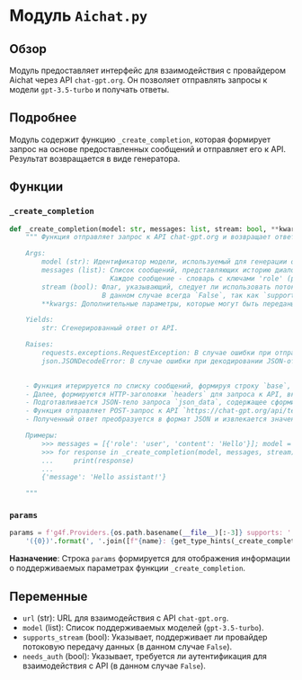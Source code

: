 # Модуль `Aichat.py`

## Обзор

Модуль предоставляет интерфейс для взаимодействия с провайдером Aichat через API `chat-gpt.org`. Он позволяет отправлять запросы к модели `gpt-3.5-turbo` и получать ответы.

## Подробнее

Модуль содержит функцию `_create_completion`, которая формирует запрос на основе предоставленных сообщений и отправляет его к API. Результат возвращается в виде генератора.

## Функции

### `_create_completion`

```python
def _create_completion(model: str, messages: list, stream: bool, **kwargs):
    """ Функция отправляет запрос к API chat-gpt.org и возвращает ответ.

    Args:
        model (str): Идентификатор модели, используемый для генерации ответа.
        messages (list): Список сообщений, представляющих историю диалога.
                         Каждое сообщение - словарь с ключами 'role' (роль отправителя) и 'content' (содержание сообщения).
        stream (bool): Флаг, указывающий, следует ли использовать потоковую передачу данных.
                       В данном случае всегда `False`, так как `supports_stream = False`.
        **kwargs: Дополнительные параметры, которые могут быть переданы в API.

    Yields:
        str: Сгенерированный ответ от API.

    Raises:
        requests.exceptions.RequestException: В случае ошибки при отправке запроса к API.
        json.JSONDecodeError: В случае ошибки при декодировании JSON-ответа от API.

    
    - Функция итерируется по списку сообщений, формируя строку `base`, которая содержит роль и контент каждого сообщения, разделенные символом новой строки.
    - Далее, формируются HTTP-заголовки `headers` для запроса к API, включающие информацию о браузере, типе контента и источнике запроса.
    - Подготавливается JSON-тело запроса `json_data`, содержащее сформированное сообщение `base`, параметры температуры, штрафов за присутствие и частоту, а также верхний предел вероятности.
    - Функция отправляет POST-запрос к API `https://chat-gpt.org/api/text` с использованием библиотеки `requests`.
    - Полученный ответ преобразуется в формат JSON и извлекается значение ключа `message`, которое возвращается как результат работы функции.

    Примеры:
        >>> messages = [{'role': 'user', 'content': 'Hello'}]; model = 'gpt-3.5-turbo'; stream = False
        >>> for response in _create_completion(model, messages, stream):
        ...     print(response)
        ...
        {'message': 'Hello assistant!'}

    """
```

### `params`

```python
params = f'g4f.Providers.{os.path.basename(__file__)[:-3]} supports: ' + \
    '({0})'.format(', '.join([f"{name}: {get_type_hints(_create_completion)[name].__name__}" for name in _create_completion.__code__.co_varnames[:_create_completion.__code__.co_argcount]]))
```

**Назначение**: Строка `params` формируется для отображения информации о поддерживаемых параметрах функции `_create_completion`.

## Переменные

-   `url` (str): URL для взаимодействия с API `chat-gpt.org`.
-   `model` (list): Список поддерживаемых моделей (`gpt-3.5-turbo`).
-   `supports_stream` (bool): Указывает, поддерживает ли провайдер потоковую передачу данных (в данном случае `False`).
-   `needs_auth` (bool): Указывает, требуется ли аутентификация для взаимодействия с API (в данном случае `False`).